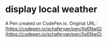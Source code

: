 # display local weather

A Pen created on CodePen.io. Original URL: [https://codepen.io/schaferyan/pen/XeENwG](https://codepen.io/schaferyan/pen/XeENwG).


